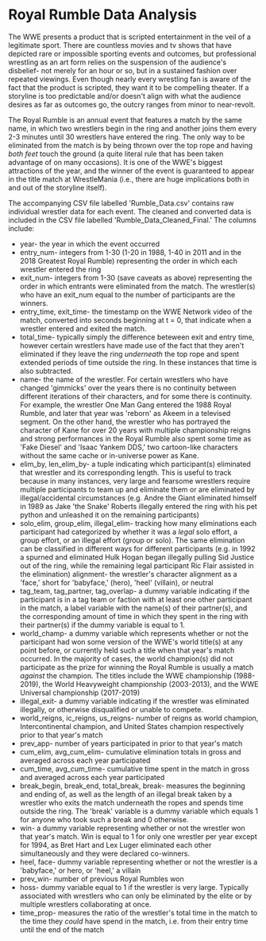 # Royal Rumble Data Analysis

The WWE presents a product that is scripted entertainment in the veil of a legitimate sport. There are countless movies and tv shows that have depicted rare or impossible sporting events and outcomes, but professional wrestling as an art form relies on the suspension of the audience's disbelief- not merely for an hour or so, but in a sustained fashion over repeated viewings. Even though nearly every wrestling fan is aware of the fact that the product is scripted, they want it to be compelling theater. If a storyline is too predictable and/or doesn't align with what the audience desires as far as outcomes go, the outcry ranges from minor to near-revolt.

The Royal Rumble is an annual event that features a match by the same name, in which two wrestlers begin in the ring and another joins them every 2-3 minutes until 30 wrestlers have entered the ring. The only way to be eliminated from the match is by being thrown over the top rope and having *both feet* touch the ground (a quite literal rule that has been taken advantage of on many occasions). It is one of the WWE's biggest attractions of the year, and the winner of the event is guaranteed to appear in the title match at WrestleMania (i.e., there are huge implications both in and out of the storyline itself).

The accompanying CSV file labelled 'Rumble_Data.csv' contains raw individual wrestler data for each event. The cleaned and converted data is included in the CSV file labelled 'Rumble_Data_Cleaned_Final.' The columns include:

- year- the year in which the event occurred
- entry_num- integers from 1-30 (1-20 in 1988, 1-40 in 2011 and in the 2018 Greatest Royal Rumble) representing the order in which each wrestler entered the ring
- exit_num- integers from 1-30 (save caveats as above) representing the order in which entrants were eliminated
from the match. The wrestler(s) who have an exit_num equal to the number of participants are the winners.
- entry_time, exit_time- the timestamp on the WWE Network video of the match, converted into seconds beginning at t = 0, that indicate when a wrestler entered and exited the match.
- total_time- typically simply the difference beteween exit and entry time, however certain wrestlers have made use of the fact that they aren't eliminated if they leave the ring *underneath* the top rope and spent extended periods of time outside the ring. In these instances that time is also subtracted.
- name- the name of the wrestler. For certain wrestlers who have changed 'gimmicks' over the years there is no continuity between different iterations of their characters, and for some there is continuity. For example, the wrestler One Man Gang entered the 1988 Royal Rumble, and later that year was 'reborn' as Akeem in a televised segment. On the other hand, the wrestler who has portrayed the character of Kane for over 20 years with multiple championship reigns and strong performances in the Royal Rumble also spent some time as 'Fake Diesel' and 'Isaac Yankem DDS,' two cartoon-like characters without the same cache or in-universe power as Kane.
- elim_by, len_elim_by- a tuple indicating which participant(s) eliminated that wrestler and its corresponding length. This is useful to track because in many instances, very large and fearsome wrestlers require multiple participants to team up and eliminate them or are eliminated by illegal/accidental circumstances (e.g. Andre the Giant eliminated himself in 1989 as Jake 'the Snake' Roberts illegally entered the ring with his pet python and unleashed it on the remaining participants)
- solo_elim, group_elim, illegal_elim- tracking how many eliminations each participant had categorized by whether it was a *legal* solo effort, a group effort, or an illegal effort (group or solo). The same elimination can be classified in different ways for different participants (e.g. in 1992 a spurned and eliminated Hulk Hogan began illegally pulling Sid Justice out of the ring, while the remaining legal participant Ric Flair assisted in the elimination) 
alignment- the wrestler's character alignment as a 'face,' short for 'babyface,' (hero), 'heel' (villain), or neutral
- tag_team, tag_partner, tag_overlap- a dummy variable indicating if the participant is in a tag team or faction with at least one other participant in the match, a label variable with the name(s) of their partner(s), and the corresponding amount of time in which they spent in the ring with their partner(s) if the dummy variable is equal to 1.
- world_champ- a dummy variable which represents whether or not the participant had won some version of the WWE's world title(s) at any point before, or currently held such a title when that year's match occurred. In the majority of cases, the world champion(s) did not participate as the prize for winning the Royal Rumble is usually a match *against* the champion. The titles include the WWE championship (1988-2019), the World Heavyweight championship (2003-2013), and the WWE Universal championship (2017-2019)
- illegal_exit- a dummy variable indicating if the wrestler was eliminated illegally, or otherwise disqualified or unable to compete.
- world_reigns, ic_reigns, us_reigns- number of reigns as world champion, Intercontinental champion, and United States champion respectively prior to that year's match
- prev_app- number of years participated in prior to that year's match
- cum_elim, avg_cum_elim- cumulative elimination totals in gross and averaged across each year participated
- cum_time, avg_cum_time- cumulative time spent in the match in gross and averaged across each year participated
- break_begin, break_end, total_break, break- measures the beginning and ending of, as well as the length of an illegal break taken by a wrestler who exits the match underneath the ropes and spends time outside the ring. The 'break' variable is a dummy variable which equals 1 for anyone who took such a break and 0 otherwise.
- win- a dummy variable representing whether or not the wrestler won that year's match. Win is equal to 1 for only one wrestler per year except for 1994, as Bret Hart and Lex Luger eliminated each other simultaneously and they were declared co-winners.
- heel, face- dummy variable representing whether or not the wrestler is a 'babyface,' or hero, or 'heel,' a villain
- prev_win- number of previous Royal Rumbles won
- hoss- dummy variable equal to 1 if the wrestler is very large. Typically associated with wrestlers who can only be eliminated by the elite or by multiple wrestlers collaborating at once.
- time_prop- measures the ratio of the wrestler's total time in the match to the time they *could* have spend in the match, i.e. from their entry time until the end of the match